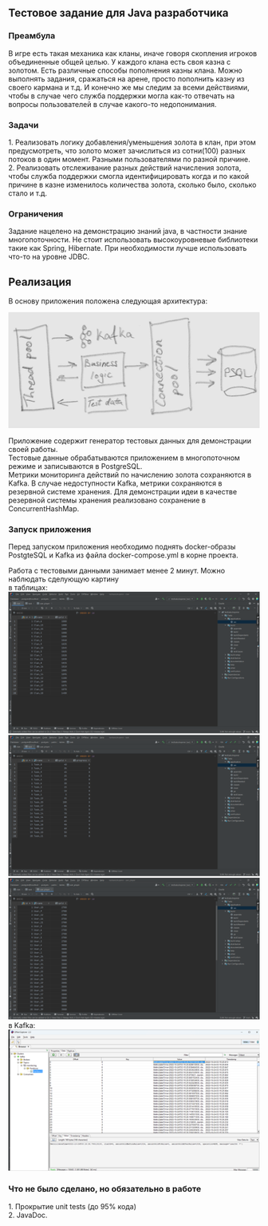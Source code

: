 <h2>Тестовое задание для Java разработчика</h2>

<h3>Преамбула</h3>
В игре есть такая механика как кланы, иначе говоря скопления игроков объединенные общей целью. У каждого клана есть своя казна с золотом. Есть различные способы пополнения казны клана. Можно выполнять задания, сражаться на арене, просто пополнить казну из своего кармана и т.д. И конечно же мы следим за всеми действиями, чтобы в случае чего служба поддержки могла как-то отвечать на вопросы пользователей в случае какого-то недопонимания.<br>

<h3>Задачи</h3>
1. Реализовать логику добавления/уменьшения золота в клан, при этом предусмотреть, что золото может зачислиться из сотни(100) разных потоков в один момент. Разными пользователями по разной причине.<br>
2. Реализовать отслеживание разных действий начисления золота, чтобы служба поддержки смогла идентифицировать когда и по какой причине в казне изменилось количества золота, сколько было, сколько стало и т.д.<br>

<h3>Ограничения</h3>
Задание нацелено на демонстрацию знаний java, в частности знание многопоточности.
Не стоит использовать высокоуровневые библиотеки такие как Spring, Hibernate. При необходимости лучше использовать что-то на уровне JDBC.

<h2>Реализация</h2>
В основу приложения положена следующая архитектура:

![app_architecture.jpg](app_architecture.jpg)

Приложение содержит генератор тестовых данных для демонстрации своей работы.<br>
Тестовые данные обрабатываются приложением в многопоточном режиме и записываются в PostgreSQL.</br>
Метрики мониторинга действий по начислению золота сохраняются в Kafka. В случае недоступности Kafka, метрики сохраняются в резервной системе хранения. Для демонстрации идеи в качестве резервной системы хранения реализовано сохранение в ConcurrentHashMap.

<h3>Запуск приложения</h3>
Перед запуском приложения необходимо поднять docker-образы PostgteSQL и Kafka из файла docker-compose.yml в корне проекта.<br>

Работа с тестовыми данными занимает менее 2 минут.
Можно наблюдать сделующую картину<br>
в таблицах:
<br>
![img.png](img.png)
<br>
![img_1.png](img_1.png)
<br>
![img_2.png](img_2.png)
<br>
в Kafka:
<br>
![img_3.png](img_3.png)
<br>

<h3>Что не было сделано, но обязательно в работе</h3>
1. Прокрытие unit tests (до 95% кода)<br>
2. JavaDoc.<br>
